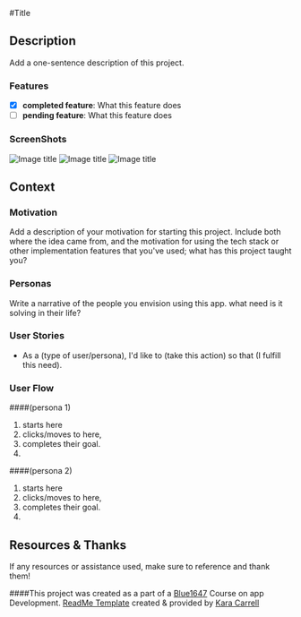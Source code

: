 #Title

## Description
Add a one-sentence description of this project.

### Features
- [x] **completed feature**: What this feature does
- [ ] **pending feature**: What this feature does

### ScreenShots
![Image title](imagelink.jpg)
![Image title](imagelink.jpg)
![Image title](imagelink.jpg)

## Context
### Motivation
Add a description of your motivation for starting this project. Include both where the idea came from, and the motivation for using the tech stack or other implementation features that you've used; what has this project taught you?

### Personas
Write a narrative of the people you envision using this app. what need is it solving in their life?

### User Stories
- As a (type of user/persona), I'd like to (take this action) so that (I fulfill this need).

### User Flow

####(persona 1)
 1. starts here
 2. clicks/moves to here,
 3. completes their goal.
 4.

####(persona 2)
 1. starts here
 2. clicks/moves to here,
 3. completes their goal.
 4.

<!-- ## Technical Specs
- spec one
- spec two

## Requirements Checklist
- [ ] Unit Tests Written (Review Coverage)
- [ ] Style Guide Written
- [ ] Model validations configured
- [ ] Keys/Secrets secure
- [ ] Front-End Accessibility Tested
- [ ] Mobile Responsiveness Tested
- [ ] Deployment configured

## Implementation Instructions
### Environment Setup
```
add instructions
```
### Running
```
add instructions
```
### Tests
```
add instructions
```
## License
add buttons and info on licensing chosen.

## Contributing
instructions for how someone can contribute, if desired.
 -->

## Resources & Thanks
If any resources or assistance used, make sure to reference and thank them!

####This project was created as a part of a [Blue1647](https://www.blue1647.com) Course on app Development. [ReadMe Template](https://gist.github.com/KaraAJC/b5efa10f48c30ec7795b8452251322cc) created & provided by [Kara Carrell](https://www.github.com/KaraAJC)